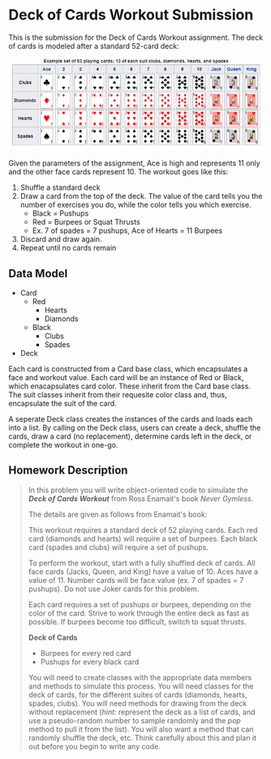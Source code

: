 # Deck of Cards Workout Submission
This is the submission for the Deck of Cards Workout assignment. The deck of cards is modeled after a standard 52-card deck:

![Standard 52-Card Deck](https://github.com/markaleptic/fin-5350/blob/master/Notebooks/Deck%20of%20Cards%20Workout/stdDeck.PNG)

Given the parameters of the assignment, Ace is high and represents 11 only and the other face cards represent 10. The workout goes like this:
1. Shuffle a standard deck
2. Draw a card from the top of the deck. The value of the card tells you the number of exercises you do, while the color tells you which exercise.
    - Black = Pushups
    - Red = Burpees or Squat Thrusts
    - Ex. 7 of spades = 7 pushups, Ace of Hearts = 11 Burpees
3. Discard and draw again.
4. Repeat until no cards remain


## Data Model
- Card
  - Red
    - Hearts
    - Diamonds
  - Black
    - Clubs
    - Spades
- Deck


Each card is constructed from a Card base class, which encapsulates a face and workout value. Each card will be 
an instance of Red or Black, which enacapsulates card color. These inherit from the Card base class. The suit 
classes inherit from their requesite color class and, thus, encapsulate the suit of the card.

A seperate Deck class creates the instances of the cards and loads each into a list. By calling on the Deck class, users can create a deck, shuffle the cards, draw a card (no replacement), determine cards left in the deck, or complete the workout in one-go.



## Homework Description
>In this problem you will write object-oriented code to simulate the ***Deck of Cards Workout*** from Ross
>Enamait's book *Never Gymless*.
>
>The details are given as follows from Enamait's book:
>
>This workout requires a standard deck of 52 playing cards. Each red card (diamonds and hearts) will require a set
>of burpees. Each black card (spades and clubs) will require a set of pushups.
>
>To perform the workout, start with a fully shuffled deck of cards. All face cards (Jacks, Queen, and King) have a
>value of 10. Aces have a value of 11. Number cards will be face value (ex. 7 of spades = 7 pushups). Do not use
>Joker cards for this problem.
>
>Each card requires a set of pushups or burpees, depending on the color of the card. Strive to work through the
>entire deck as fast as possible. If burpees become too difficult, switch to squat thrusts. 
>
>**Deck of Cards**
>
>- Burpees for every red card
>- Pushups for every black card
>
>You will need to create classes with the appropriate data members and methods to simulate this process. You will
>need classes for the deck of cards, for the different suites of cards (diamonds, hearts, spades, clubs). You
>will need methods for drawing from the deck without replacement (*hint:* represent the deck as a list of
>cards, and use a pseudo-random number to sample randomly and the *pop* method to pull it from the list). You will
>also want a method that can randomly shuffle the deck, etc. Think carefully about this and plan it out before
>you begin to write any code.


